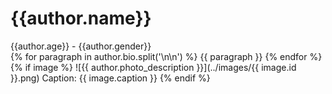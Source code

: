 
# {{author.name}}
{{author.age}} - {{author.gender}}\
{% for paragraph in author.bio.split('\n\n') %}
{{ paragraph }}
{% endfor %}\
{% if image %}
![{{ author.photo_description }}](../images/{{ image.id }}.png)
Caption: {{ image.caption }}
{% endif %}

